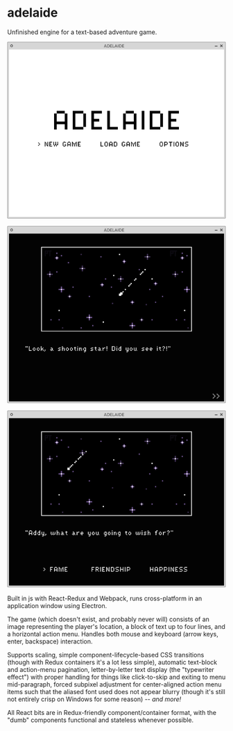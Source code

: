 # adelaide

Unfinished engine for a text-based adventure game.

![Title Screen](docs/screenshots/0.png?raw=true "Title screen")

![Game Screen](docs/screenshots/1.png?raw=true "Game screen")

![Action Menu](docs/screenshots/2.png?raw=true "An action menu")


Built in js with React-Redux and Webpack, runs cross-platform in an application window using Electron.

The game (which doesn't exist, and probably never will) consists of an image representing the player's location, a block of text up to four lines, and a horizontal action menu. Handles both mouse and keyboard (arrow keys, enter, backspace) interaction. 

Supports scaling, simple component-lifecycle-based CSS transitions (though with Redux containers it's a lot less simple), automatic text-block and action-menu pagination, letter-by-letter text display (the "typewriter effect") with proper handling for things like click-to-skip and exiting to menu mid-paragraph, forced subpixel adjustment for center-aligned action menu items such that the aliased font used does not appear blurry (though it's still not entirely crisp on Windows for some reason) -- *and more!*

All React bits are in Redux-friendly component/container format, with the "dumb" components functional and stateless whenever possible.
